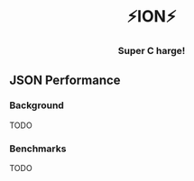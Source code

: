 <div align="center">
  <h1>⚡️ION⚡️</h1>
  <h3>Super C harge!</h3>
</div>

## JSON Performance

### Background

TODO

### Benchmarks

TODO
